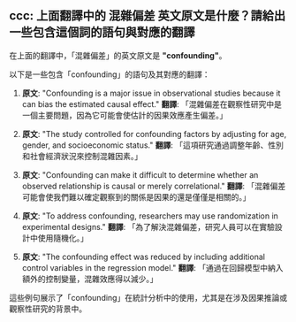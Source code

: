 ## ccc: 上面翻譯中的 混雜偏差 英文原文是什麼？請給出一些包含這個詞的語句與對應的翻譯

在上面的翻譯中，「混雜偏差」的英文原文是 **"confounding"**。

以下是一些包含「confounding」的語句及其對應的翻譯：

1. **原文**: "Confounding is a major issue in observational studies because it can bias the estimated causal effect."
   **翻譯**: 「混雜偏差在觀察性研究中是一個主要問題，因為它可能會使估計的因果效應產生偏差。」

2. **原文**: "The study controlled for confounding factors by adjusting for age, gender, and socioeconomic status."
   **翻譯**: 「這項研究通過調整年齡、性別和社會經濟狀況來控制混雜因素。」

3. **原文**: "Confounding can make it difficult to determine whether an observed relationship is causal or merely correlational."
   **翻譯**: 「混雜偏差可能會使我們難以確定觀察到的關係是因果的還是僅僅是相關的。」

4. **原文**: "To address confounding, researchers may use randomization in experimental designs."
   **翻譯**: 「為了解決混雜偏差，研究人員可以在實驗設計中使用隨機化。」

5. **原文**: "The confounding effect was reduced by including additional control variables in the regression model."
   **翻譯**: 「通過在回歸模型中納入額外的控制變量，混雜效應得以減少。」

這些例句展示了「confounding」在統計分析中的使用，尤其是在涉及因果推論或觀察性研究的背景中。